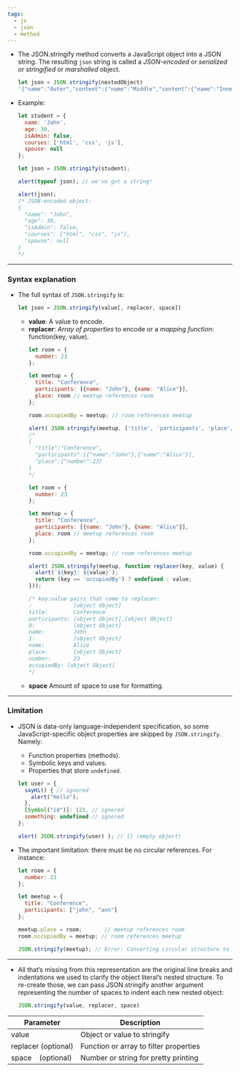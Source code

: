 ```yaml
---
tags:
  - js
  - json
  - method
---
```


- The JSON.stringify method converts a JavaScript object into a JSON string. The resulting `json` string is called a _JSON-encoded_ or _serialized_ or _stringified_ or _marshalled_ object.
	```js
	let json = JSON.stringify(nestedObject)
	'{"name":"Outer","content":{"name":"Middle","content":{"name":"Inner","content":"Whoa…"}}}
	```

- Example:
	```js
	let student = {
	  name: 'John',
	  age: 30,
	  isAdmin: false,
	  courses: ['html', 'css', 'js'],
	  spouse: null
	};
	
	let json = JSON.stringify(student);
	
	alert(typeof json); // we've got a string!
	
	alert(json);
	/* JSON-encoded object:
	{
	  "name": "John",
	  "age": 30,
	  "isAdmin": false,
	  "courses": ["html", "css", "js"],
	  "spouse": null
	}
	*/
	```

---

### Syntax explanation
- The full syntax of `JSON.stringify` is:
	```javascript
	let json = JSON.stringify(value[, replacer, space])
	```
	- **value**: A value to encode.
	- **replacer**: *Array of properties* to encode or a *mapping function*: function(key, value).
		```js
		let room = {
		  number: 23
		};
		
		let meetup = {
		  title: "Conference",
		  participants: [{name: "John"}, {name: "Alice"}],
		  place: room // meetup references room
		};
		
		room.occupiedBy = meetup; // room references meetup
		
		alert( JSON.stringify(meetup, ['title', 'participants', 'place', 'name', 'number']) );
		/*
		{
		  "title":"Conference",
		  "participants":[{"name":"John"},{"name":"Alice"}],
		  "place":{"number":23}
		}
		*/
		```
		```js
		let room = {
		  number: 23
		};
		
		let meetup = {
		  title: "Conference",
		  participants: [{name: "John"}, {name: "Alice"}],
		  place: room // meetup references room
		};
		
		room.occupiedBy = meetup; // room references meetup
		
		alert( JSON.stringify(meetup, function replacer(key, value) {
		  alert(`${key}: ${value}`);
		  return (key == 'occupiedBy') ? undefined : value;
		}));
		
		/* key:value pairs that come to replacer:
		:             [object Object]
		title:        Conference
		participants: [object Object],[object Object]
		0:            [object Object]
		name:         John
		1:            [object Object]
		name:         Alice
		place:        [object Object]
		number:       23
		occupiedBy: [object Object]
		*/
		```
	- **space** Amount of space to use for formatting.
---

### Limitation

- JSON is data-only language-independent specification, so some JavaScript-specific object properties are skipped by `JSON.stringify`. Namely:
	- Function properties (methods).
	- Symbolic keys and values.
	- Properties that store `undefined`.
	```javascript
	let user = {
	  sayHi() { // ignored
	    alert("Hello");
	  },
	  [Symbol("id")]: 123, // ignored
	  something: undefined // ignored
	};
	
	alert( JSON.stringify(user) ); // {} (empty object)
	```

- The important limitation: there must be no circular references. For instance:
	```js
	let room = {
	  number: 23
	};
	
	let meetup = {
	  title: "Conference",
	  participants: ["john", "ann"]
	};
	
	meetup.place = room;       // meetup references room
	room.occupiedBy = meetup; // room references meetup
	
	JSON.stringify(meetup); // Error: Converting circular structure to JSON
	```

---

- All that’s missing from this representation are the original line breaks and indentations we used to clarify the object literal’s nested structure. To re-create those, we can pass JSON.stringify another argument representing the number of spaces to indent each new nested object:
	```js
	JSON.stringify(value, replacer, space)
	```

|**Parameter**|**Description**|
|---|---|
|value|Object or value to stringify|
|replacer (optional)|Function or array to filter properties|
|space    (optional)|Number or string for pretty printing|